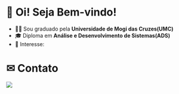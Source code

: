 # 👋 Oi! Seja Bem-vindo!

- 👨‍🎓 Sou graduado pela **Universidade de Mogi das Cruzes(UMC)**
- 🎓 Diploma em **Análise e Desenvolvimento de Sistemas(ADS)**
- 💼 Interesse:

# ✉ Contato

<div> 
  <a href="https://www.linkedin.com/in/lucassantos2003" target="_blank"><img src="https://img.shields.io/badge/-LinkedIn-%230077B5?style=for-the-badge&logo=linkedin&logoColor=white" target="_blank"></a> 
</div>
